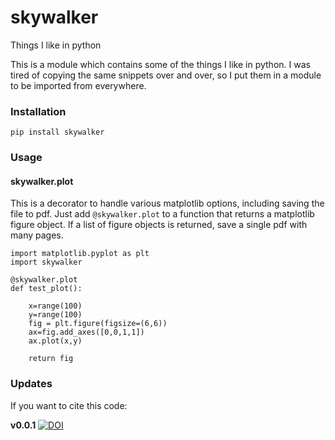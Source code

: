 # skywalker
Things I like in python

This is a module which contains some of the things I like in python. I was tired of copying the same snippets over and over, so I put them in a module to be imported from everywhere.

### Installation

    pip install skywalker

### Usage

#### skywalker.plot

This is a decorator to handle various matplotlib options, including saving the file to pdf. Just add `@skywalker.plot` to a function that returns a matplotlib figure object. If a list of figure objects is returned, save a single pdf with many pages.

    import matplotlib.pyplot as plt
    import skywalker

    @skywalker.plot
    def test_plot():

        x=range(100)
        y=range(100)
        fig = plt.figure(figsize=(6,6))
        ax=fig.add_axes([0,0,1,1])
        ax.plot(x,y)

        return fig


### Updates
If you want to cite this code:

**v0.0.1**  [![DOI](https://zenodo.org/badge/134632789.svg)](https://zenodo.org/badge/latestdoi/134632789)




